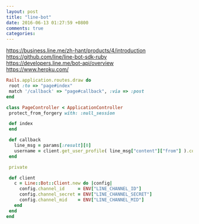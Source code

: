 ```yaml
---
layout: post
title: "line-bot"
date: 2016-06-13 01:27:59 +0800
comments: true
categories: 
---
```

https://business.line.me/zh-hant/products/4/introduction<br />
https://github.com/line/line-bot-sdk-ruby<br />
https://developers.line.me/bot-api/overview<br />
https://www.heroku.com/<br />

 ```ruby
Rails.application.routes.draw do
  root :to => "page#index"
  match '/callback' => "page#callback", :via => :post
end

class PageController < ApplicationController
  protect_from_forgery with: :null_session

  def index
  end

  def callback
    line_msg = params[:result][0]
    username = client.get_user_profile( line_msg["content"]["from"] ).contacts[0].display_name
  end

  private

  def client
    c = Line::Bot::Client.new do |config|
      config.channel_id     = ENV["LINE_CHANNEL_ID"]
      config.channel_secret = ENV["LINE_CHANNEL_SECRET"]
      config.channel_mid    = ENV["LINE_CHANNEL_MID"]
    end
  end
end

```